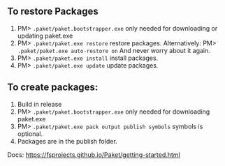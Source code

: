 ## To restore Packages

1. PM> `.paket/paket.bootstrapper.exe` only needed for downloading or updating paket.exe
2. PM> `.paket/paket.exe restore` restore packages.
   Alternatively:
   PM> `.paket/paket.exe auto-restore on`
   And never worry about it again.
3. PM> `.paket/paket.exe install` install packages.
3. PM> `.paket/paket.exe update` update packages.

## To create packages:
1. Build in release
2. PM> `.paket/paket.bootstrapper.exe` only needed for downloading paket.exe
3. PM> `.paket/paket.exe pack output publish symbols` symbols is optional.
4. Packages are in the publish folder.

Docs: https://fsprojects.github.io/Paket/getting-started.html